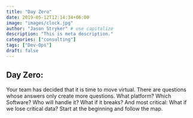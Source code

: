 ```yaml
---
title: "Day Zero"
date: 2019-05-12T12:14:34+06:00
image: "images/clock.jpg"
author: "Jason Stryker" # use capitalize
description: "This is meta description."
categories: ["consulting"]
tags: ["Dev-Ops"]
draft: false
---
```


## Day Zero: 

Your team has decided that it is time to move virtual. There are questions whose answers only create more questions. What platform? Which Software? Who will handle it? What if it breaks? And most critical: What if we lose critical data? Start at the beginning and follow the map.
